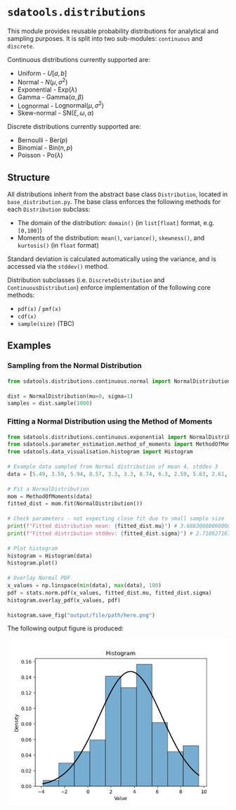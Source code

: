 # `sdatools.distributions`

This module provides reusable probability distributions for analytical and sampling purposes. It is split into two sub-modules: `continuous` and `discrete`.

Continuous distributions currently supported are:

- Uniform - $U[a, b]$
- Normal - $N(\mu,\sigma^2)$
- Exponential - $\text{Exp}(\lambda)$
- Gamma - $\text{Gamma}(\alpha, \beta)$
- Lognormal - $\text{Lognormal}(\mu, \sigma^2)$
- Skew-normal - $\text{SN}(\xi, \omega, \alpha)$

Discrete distributions currently supported are:

- Bernoulli - $\text{Ber}(p)$
- Binomial - $\text{Bin}(n, p)$
- Poisson - $\text{Po}(\lambda)$

## Structure

All distributions inherit from the abstract base class `Distribution`, located in `base_distribution.py`. The base class enforces the following methods for each `Distribution` subclass:

- The domain of the distribution: `domain()` (in `list[float]` format, e.g. `[0,100]`)
- Moments of the distribution: `mean()`, `variance()`, `skewness()`, and `kurtosis()` (in `float` format)

Standard deviation is calculated automatically using the variance, and is accessed via the `stddev()` method.

Distribution subclasses (i.e. `DiscreteDistribution` and `ContinuousDistribution`) enforce implementation of the following core methods:

- `pdf(x)` / `pmf(x)`
- `cdf(x)`
- `sample(size)` (TBC)

## Examples

### Sampling from the Normal Distribution

```python
from sdatools.distributions.continuous.normal import NormalDistribution

dist = NormalDistribution(mu=0, sigma=1)
samples = dist.sample(1000)
```

### Fitting a Normal Distribution using the Method of Moments

```python
from sdatools.distributions.continuous.exponential import NormalDistribution
from sdatools.parameter_estimation.method_of_moments import MethodOfMoments
from sdatools.data_visualisation.histogram import Histogram

# Example data sampled from Normal distribution of mean 4, stddev 3
data = [5.49, 3.59, 5.94, 8.57, 3.3, 3.3, 8.74, 6.3, 2.59, 5.63, 2.61, 2.6, 4.73, -1.74, -1.17, 2.31, 0.96, 4.94, 1.28, -0.24, 8.4, 3.32, 4.2, -0.27, 2.37, 4.33, 0.55, 5.13, 2.2, 3.12, 2.19, 9.56, 3.96, 0.83, 6.47, 0.34, 4.63, -1.88, 0.02, 4.59, 6.22, 4.51, 3.65, 3.1, -0.44, 1.84, 2.62, 7.17, 5.03, -1.29, 4.97, 2.84, 1.97, 5.84, 7.09, 6.79, 1.48, 3.07, 4.99, 6.93, 2.56, 3.44, 0.68, 0.41, 6.44, 8.07, 3.78, 7.01, 5.08, 2.06, 5.08, 8.61, 3.89, 8.69, -3.86, 6.47, 4.26, 3.1, 4.28, -1.96, 3.34, 5.07, 8.43, 2.45, 1.57, 2.49, 6.75, 4.99, 2.41, 5.54, 4.29, 6.91, 1.89, 3.02, 2.82, -0.39, 4.89, 4.78, 4.02, 3.3]
 
# Fit a NormalDistribution
mom = MethodOfMoments(data)
fitted_dist = mom.fit(NormalDistribution())

# Check parameters - not expecting close fit due to small sample size
print(f"Fitted distribution mean: {fitted_dist.mu}") # 3.6883000000000004
print(f"Fitted distribution stddev: {fitted_dist.sigma}") # 2.71092716796302

# Plot histogram
histogram = Histogram(data)
histogram.plot()

# Overlay Normal PDF
x_values = np.linspace(min(data), max(data), 100)
pdf = stats.norm.pdf(x_values, fitted_dist.mu, fitted_dist.sigma)
histogram.overlay_pdf(x_values, pdf)

histogram.save_fig("output/file/path/here.png")
```

The following output figure is produced:

<picture align="center">
  <source media="(prefers-color-scheme: dark)" srcset="fig1.png">
  <img alt="Histogram of Normally distributed data with Normal PDF overlay" src="fig1.png">
</picture>